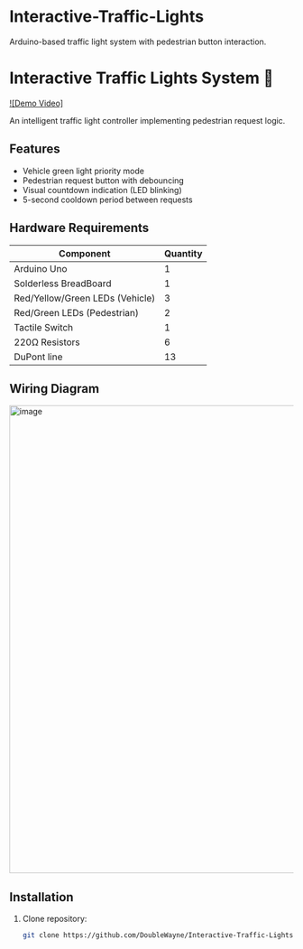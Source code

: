 # Interactive-Traffic-Lights
Arduino-based traffic light system with pedestrian button interaction.

# Interactive Traffic Lights System 🚦

[![Demo Video]](https://youtube.com/shorts/YAz42z3LjHY?feature=share)

An intelligent traffic light controller implementing pedestrian request logic.

## Features
- Vehicle green light priority mode
- Pedestrian request button with debouncing
- Visual countdown indication (LED blinking)
- 5-second cooldown period between requests

## Hardware Requirements
| Component | Quantity |
|-----------|----------|
| Arduino Uno | 1 |
| Solderless BreadBoard | 1 |
| Red/Yellow/Green LEDs (Vehicle) | 3 |
| Red/Green LEDs (Pedestrian) | 2 |
| Tactile Switch | 1 |
| 220Ω Resistors | 6 |
| DuPont line | 13 |


## Wiring Diagram
<img width="829" alt="image" src="https://github.com/user-attachments/assets/3eafef36-513a-4c76-a623-6f8a156457f2" />


## Installation
1. Clone repository:
   ```bash
   git clone https://github.com/DoubleWayne/Interactive-Traffic-Lights.git
